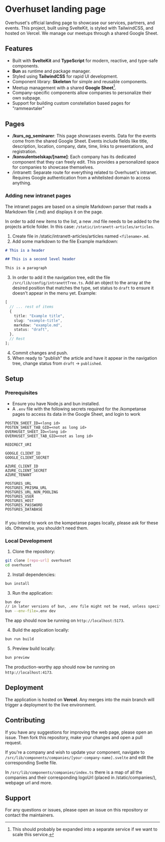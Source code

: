 # Overhuset landing page

Overhuset's official landing page to showcase our services, partners, and
events. This project, built using SvelteKit, is styled with TailwindCSS, and
hosted on Vercel. We manage our meetups through a shared Google Sheet.

## Features

- Built with **SvelteKit** and **TypeScript** for modern, reactive, and
  type-safe components.
- **Bun** as runtime and package manager.
- Styled using **TailwindCSS** for rapid UI development.
- Component library: **Skeleton** for simple and reusable components.
- Meetup management with a shared **Google Sheet**[^1].
- Company-specific components allow companies to personalize their own subpage.
- Support for building custom constellation based pages for "rammeavtaler"

[^1]: This should probably be expanded into a separate service if we want to
scale this service.

## Pages

- **/kurs_og_seminarer**: This page showcases events. Data for the events come from the
  shared Google Sheet. Events include fields like title, description, location,
  company, date, time, links to presentations, and registration.
- **/konsulentselskap/[name]**: Each company has its dedicated component that they can
  freely edit. This provides a personalized space for companies to showcase
  themselves.
- /intranett: Separate route for everything related to Overhuset's intranet.
  Requires Google authentication from a whitelisted domain to access anything.

### Adding new intranet pages

The intranet pages are based on a simple Markdown parser that reads a Markdown
file (.md) and displays it on the page.

In order to add new items to the list, a new .md file needs to be added to the
projects article folder. In this case: `/static/intranett-articles/articles`.

1. Create file in /static/intranett-articles/articles named `<filename>.md`.
2. Add some markdown to the file Example markdown:

```markdown
# This is a header

## This is a second level header

This is a paragraph
```

3. In order to add it the navigation tree, edit the file
   `/src/lib/config/intranettTree.ts`. Add an object to the array at the desired
   position that matches the type, set status to `draft` to ensure it doesn't
   appear in the menu yet. Example:

```ts
[
  // ... rest of items
  {
    title: "Example title",
    slug: "example-title",
    markdow: "example.md",
    status: "draft",
  },
  // Rest
];
```

4. Commit changes and push.
5. When ready to "publish" the article and have it appear in the navigation
   tree, change status from `draft` -> `published`.

## Setup

### Prerequisites

- Ensure you have Node.js and bun installed.
- A `.env` file with the following secrets required for the /kompetanse pages to
  access its data in the Google Sheet, and login to work

```env
POSTEN_SHEET_ID=<long id>
POSTEN_SHEET_TAB_GID=<not as long id>
OVERHUSET_SHEET_ID=<long id>
OVERHUSET_SHEET_TAB_GID=<not as long id>

REDIRECT_URI

GOOGLE_CLIENT_ID
GOOGLE_CLIENT_SECRET

AZURE_CLIENT_ID
AZURE_CLIENT_SECRET
AZURE_TENANT

POSTGRES_URL
POSTGRES_PRISMA_URL
POSTGRES_URL_NON_POOLING
POSTGRES_USER
POSTGRES_HOST
POSTGRES_PASSWORD
POSTGRES_DATABASE


```

If you intend to work on the kompetanse pages locally, please ask for these ids.
Otherwise, you shouldn't need them.

### Local Development

1. Clone the repository:

```bash
git clone [repo-url] overhuset
cd overhuset
```

2. Install dependencies:

```bash
bun install
```

3. Run the application:

```bash
bun dev
// in later versions of bun, .env file might not be read, unless specified
bun --env-file=.env dev
```

The app should now be running on `http://localhost:5173`.

4. Build the application locally:

```bash
bun run build
```

5. Preview build locally:

```bash
bun preview
```

The production-worthy app should now be running on `http://localhost:4173`.

## Deployment

The application is hosted on **Vercel**. Any merges into the main branch will
trigger a deployment to the live environment.

## Contributing

If you have any suggestions for improving the web page, please open an issue.
Then fork this repository, make your changes and open a pull request.

If you're a company and wish to update your component, navigate to
`/src/lib/components/companies/[your-company-name].svelte` and edit the
corresponding Svelte file.

In `/src/lib/components/companies/index.ts` there is a map of all the companies
and their corresponding logoUrl (placed in /static/companies/), webpage url and
more.

## Support

For any questions or issues, please open an issue on this repository or contact
the maintainers.
